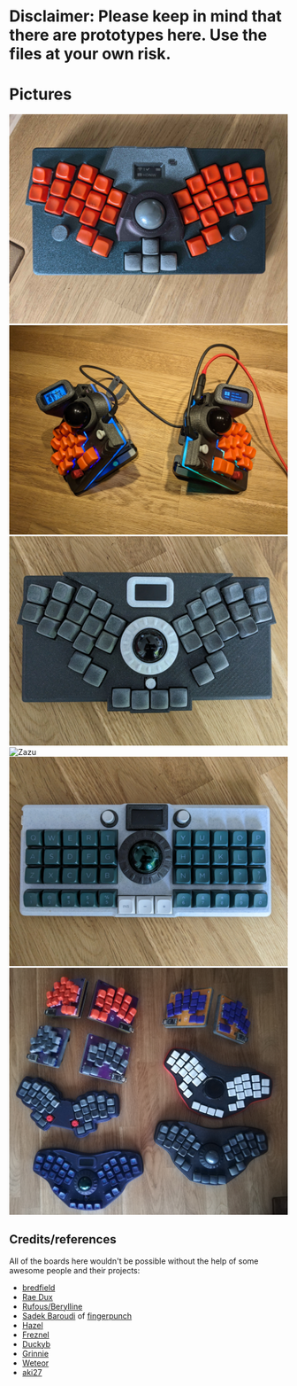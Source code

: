 # Disclaimer: Please keep in mind that there are prototypes here. Use the files at your own risk.


# Pictures
![Ghazal](/Pictures/Ghazal.jpg)
![Wired Wizza](/Pictures/Wired-Wizza.jpeg)
![BatreeqV2Rectangle](/Pictures/BatreeqV2Rectangle.jpg)
![Zazu](/Pictures/Zazu.jpg)
![Barghoot](/Pictures/Barghoot.jpg)
![active-boards](/Pictures/active-boards-2.jpg)

## Credits/references

All of the boards here wouldn't be possible without the help of some awesome people and their projects:
- [bredfield](https://github.com/bredfield)
- [Rae Dux](https://github.com/andrewjrae/rae-dux)
- [Rufous/Berylline](https://github.com/jcmkk3/trochilidae)
- [Sadek Baroudi](https://github.com/sadekbaroudi) of [fingerpunch](https://fingerpunch.xyz)
- [Hazel](https://github.com/jasonhazel)
- [Freznel](https://github.com/freznel10)
- [Duckyb](https://github.com/duckyb)
- [Grinnie](https://github.com/regicidalplutophage)
- [Weteor](https://github.com/weteor)
- [aki27](https://twitter.com/aki27kbd)